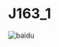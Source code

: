 # J163_1
![baidu](https://github.com/CodeFarmerWithoutFeelings/J163_1/raw/master/QQ截图20190108113628.jpg)
